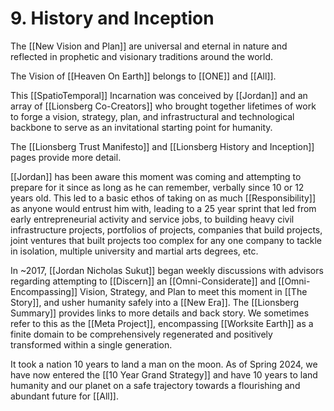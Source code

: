 # 9. History and Inception

The [[New Vision and Plan]] are universal and eternal in nature and reflected in prophetic and visionary traditions around the world. 

The Vision of [[Heaven On Earth]] belongs to [[ONE]] and [[All]].  

This [[SpatioTemporal]] Incarnation was conceived by [[Jordan]] and an array of [[Lionsberg Co-Creators]] who brought together lifetimes of work to forge a vision, strategy, plan, and infrastructural and technological backbone to serve as an invitational starting point for humanity. 

The [[Lionsberg Trust Manifesto]] and [[Lionsberg History and Inception]] pages provide more detail. 

[[Jordan]] has been aware this moment was coming and attempting to prepare for it since as long as he can remember, verbally since 10 or 12 years old. This led to a basic ethos of taking on as much [[Responsibility]] as anyone would entrust him with, leading to a 25 year sprint that led from early entrepreneurial activity and service jobs, to building heavy civil infrastructure projects, portfolios of projects, companies that build projects, joint ventures that built projects too complex for any one company to tackle in isolation, multiple university and martial arts degrees, etc. 

In ~2017, [[Jordan Nicholas Sukut]] began weekly discussions with advisors regarding attempting to [[Discern]] an [[Omni-Considerate]] and [[Omni-Encompassing]] Vision, Strategy, and Plan to meet this moment in [[The Story]], and usher humanity safely into a [[New Era]]. The [[Lionsberg Summary]] provides links to more details and back story. We sometimes refer to this as the [[Meta Project]], encompassing [[Worksite Earth]] as a finite domain to be comprehensively regenerated and positively transformed within a single generation. 

It took a nation 10 years to land a man on the moon. As of Spring 2024, we have now entered the [[10 Year Grand Strategy]] and have 10 years to land humanity and our planet on a safe trajectory towards a flourishing and abundant future for [[All]]. 
